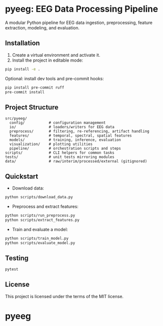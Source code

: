 # pyeeg: EEG Data Processing Pipeline

A modular Python pipeline for EEG data ingestion, preprocessing, feature extraction, modeling, and evaluation.

## Installation

1. Create a virtual environment and activate it.
2. Install the project in editable mode:

```bash
pip install -e .
```

Optional: install dev tools and pre-commit hooks:

```bash
pip install pre-commit ruff
pre-commit install
```

## Project Structure

```
src/pyeeg/
  config/           # configuration management
  io/               # loaders/writers for EEG data
  preprocess/       # filtering, re-referencing, artifact handling
  features/         # temporal, spectral, spatial features
  models/           # training, inference, evaluation
  visualization/    # plotting utilities
  pipeline/         # orchestration scripts and steps
scripts/            # CLI helpers for common tasks
tests/              # unit tests mirroring modules
data/               # raw/interim/processed/external (gitignored)
```

## Quickstart

- Download data:
```bash
python scripts/download_data.py
```

- Preprocess and extract features:
```bash
python scripts/run_preprocess.py
python scripts/extract_features.py
```

- Train and evaluate a model:
```bash
python scripts/train_model.py
python scripts/evaluate_model.py
```

## Testing

```bash
pytest
```

## License

This project is licensed under the terms of the MIT license.
# pyeeg
